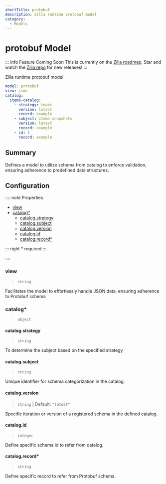 ```yaml
---
shortTitle: protobuf
description: Zilla runtime protobuf model
category:
  - Models
---
```


# protobuf Model

::: info Feature Coming Soon <HopeIcon icon="fas fa-circle-right"/>
This is currently on the [Zilla roadmap](https://github.com/orgs/aklivity/projects/4). Star and watch the [Zilla repo](https://github.com/aklivity/zilla/releases) for new releases!
:::

Zilla runtime protobuf model

```yaml {1}
model: protobuf
view: json
catalog:
  items-catalog:
    - strategy: topic
      version: latest
      record: example
    - subject: items-snapshots
      version: latest
      record: example
    - id: 1
      record: example
```

## Summary

Defines a model to utilize schema from catalog to enforce validation, ensuring adherence to predefined data structures.

## Configuration

:::: note Properties

- [view](#view)
- [catalog\*](#catalog)
  - [catalog.strategy](#catalog-strategy)
  - [catalog.subject](#catalog-subject)
  - [catalog.version](#catalog-version)
  - [catalog.id](#catalog-id)
  - [catalog.record\*](#catalog-record)

::: right
\* required
:::

::::

### view

> `string`

Facilitates the model to effortlessly handle JSON data, ensuring adherence to Protobuf schema

### catalog\*

> `object`

#### catalog.strategy

> `string`

To determine the subject based on the specified strategy

#### catalog.subject

> `string`

Unique identifier for schema categorization in the catalog.

#### catalog.version

> `string` | Default: `"latest"`

Specific iteration or version of a registered schema in the defined catalog.

#### catalog.id

> `integer`

Define specific schema id to refer from catalog.

#### catalog.record\*

> `string`

Define specific record to refer from Protobuf schema.
